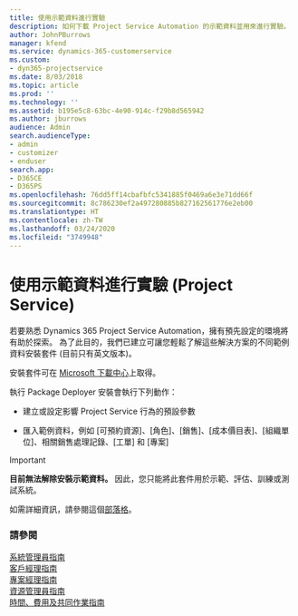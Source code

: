 ```yaml
---
title: 使用示範資料進行實驗
description: 如何下載 Project Service Automation 的示範資料並用來進行實驗。
author: JohnPBurrows
manager: kfend
ms.service: dynamics-365-customerservice
ms.custom:
- dyn365-projectservice
ms.date: 8/03/2018
ms.topic: article
ms.prod: ''
ms.technology: ''
ms.assetid: b195e5c8-63bc-4e90-914c-f29b8d565942
ms.author: jburrows
audience: Admin
search.audienceType:
- admin
- customizer
- enduser
search.app:
- D365CE
- D365PS
ms.openlocfilehash: 76dd5ff14cbafbfc5341885f0469a6e3e71dd66f
ms.sourcegitcommit: 8c786230ef2a497280885b827162561776e2eb00
ms.translationtype: HT
ms.contentlocale: zh-TW
ms.lasthandoff: 03/24/2020
ms.locfileid: "3749948"
---
```

# <a name="experiment-with-demo-data-project-service"></a>使用示範資料進行實驗 (Project Service)

若要熟悉 Dynamics 365 Project Service Automation，擁有預先設定的環境將有助於探索。 為了此目的，我們已建立可讓您輕鬆了解這些解決方案的不同範例資料安裝套件 (目前只有英文版本)。 

安裝套件可在 [Microsoft 下載中心](https://go.microsoft.com/fwlink/?linkid=859966)上取得。  

執行 Package Deployer 安裝會執行下列動作： 
  
-   建立或設定影響 Project Service 行為的預設參數  
  
-   匯入範例資料，例如 [可預約資源]、[角色]、[銷售]、[成本價目表]、[組織單位]、相關銷售處理記錄、[工單] 和 [專案]    
  
> [!IMPORTANT]
> **目前無法解除安裝示範資料。** 因此，您只能將此套件用於示範、評估、訓練或測試系統。

如需詳細資訊，請參閱這個[部落格](https://blogs.msdn.microsoft.com/crm/2017/10/24/microsoft-dynamics-365-for-field-service-and-project-service-automation-sample-data)。





  
### <a name="see-also"></a>請參閱  
 [系統管理員指南](../project-service/admin-guide.md)   
 [客戶經理指南](../project-service/account-manager-guide.md)   
 [專案經理指南](../project-service/project-manager-guide.md)   
 [資源管理員指南](../project-service/resource-manager-guide.md)   
 [時間、費用及共同作業指南](../project-service/time-expense-collaboration-guide.md)
